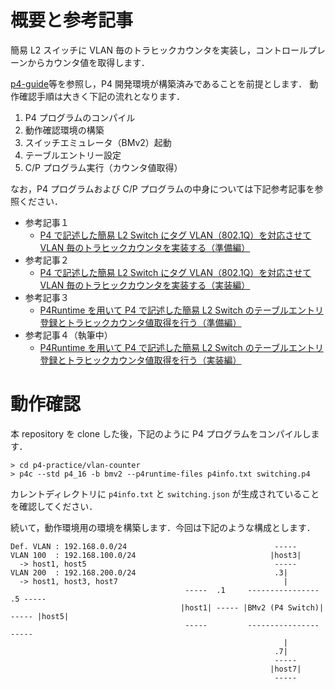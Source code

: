 
# 概要と参考記事

簡易 L2 スイッチに VLAN 毎のトラヒックカウンタを実装し，コントロールプレーンからカウンタ値を取得します．
  
[p4-guide](https://github.com/jafingerhut/p4-guide)等を参照し，P4 開発環境が構築済みであることを前提とします．
動作確認手順は大きく下記の流れとなります．

1. P4 プログラムのコンパイル
2. 動作確認環境の構築
3. スイッチエミュレータ（BMv2）起動
4. テーブルエントリー設定
5. C/P プログラム実行（カウンタ値取得）

なお，P4 プログラムおよび C/P プログラムの中身については下記参考記事を参照ください．

- 参考記事１
  - [P4 で記述した簡易 L2 Switch にタグ VLAN（802.1Q）を対応させて VLAN 毎のトラヒックカウンタを実装する（準備編）](https://qiita.com/13ryuse4/items/cb83abd80712616e0799)
- 参考記事２
  - [P4 で記述した簡易 L2 Switch にタグ VLAN（802.1Q）を対応させて VLAN 毎のトラヒックカウンタを実装する（実装編）](https://qiita.com/13ryuse4/items/6f95ada4d248372603c2) 
- 参考記事３
  - [P4Runtime を用いて P4 で記述した簡易 L2 Switch のテーブルエントリ登録とトラヒックカウンタ値取得を行う（準備編）](https://qiita.com/13ryuse4/items/96ed8b31382e1fdd79f1)
- 参考記事４（執筆中）
  - [P4Runtime を用いて P4 で記述した簡易 L2 Switch のテーブルエントリ登録とトラヒックカウンタ値取得を行う（実装編）]()

# 動作確認

本 repository を clone した後，下記のように P4 プログラムをコンパイルします．

```
> cd p4-practice/vlan-counter
> p4c --std p4_16 -b bmv2 --p4runtime-files p4info.txt switching.p4
```

カレントディレクトリに ```p4info.txt``` と ```switching.json``` が生成されていることを確認してください．

続いて，動作環境用の環境を構築します．今回は下記のような構成とします．

```
Def. VLAN : 192.168.0.0/24                                 -----
VLAN 100  : 192.168.100.0/24                              |host3|
  -> host1, host5                                          -----
VLAN 200  : 192.168.200.0/24                               .3|
  -> host1, host3, host7                                     |                     
                                       -----  .1     ----------------      .5 -----
                                      |host1| ----- |BMv2 (P4 Switch)| ----- |host5|
                                       -----         ----------------         -----
                                                             |
                                                           .7|
                                                           -----
                                                          |host7|
                                                           -----
```

